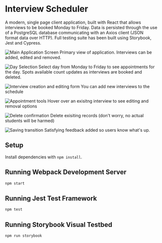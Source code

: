 # Interview Scheduler

A modern, single page client application, built with React that allows interviews to be booked Monday to Friday. Data is persisted through the use of a PostgreSQL database communicating with an Axios client (JSON format data over HTTP). Full testing suite has been built using Storybook, Jest and Cypress.

![Main Application Screen](https://github.com/danuhnder/scheduler/blob/master/docs/Application.png)
Primary view of application. Interviews can be added, edited and removed. 

![Day Selection](https://github.com/danuhnder/scheduler/blob/master/docs/Days.png)
Select day from Monday to Friday to see appointments for the day. Spots available count updates as interviews are booked and deleted.

![Interview creation and editing form](https://github.com/danuhnder/scheduler/blob/master/docs/Form.png)
You can add new interviews to the schedule

![Appointment tools](https://github.com/danuhnder/scheduler/blob/master/docs/Hover.png)
Hover over an exisitng interview to see editing and removal options

![Delete confirmation](https://github.com/danuhnder/scheduler/blob/master/docs/Confirm.png)
Delete exisiting records (don't worry, no actual students will be harmed)

![Saving transition](https://github.com/danuhnder/scheduler/blob/master/docs/Transition.png)
Satisfying feedback added so users know what's up. 


## Setup

Install dependencies with `npm install`.

## Running Webpack Development Server

```sh
npm start
```

## Running Jest Test Framework

```sh
npm test
```

## Running Storybook Visual Testbed

```sh
npm run storybook
```
